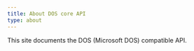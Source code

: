 ```yaml
---
title: About DOS core API
type: about
---
```


This site documents the DOS (Microsoft DOS) compatible API.
